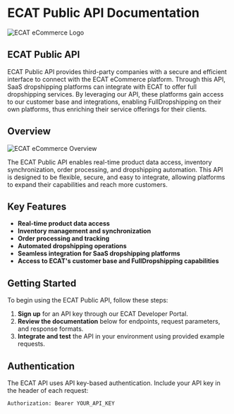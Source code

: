 # ECAT Public API Documentation

![ECAT eCommerce Logo](https://ec-at.com/wp-content/uploads/2024/11/logoecat.png)

## ECAT Public API

ECAT Public API provides third-party companies with a secure and efficient interface to connect with the ECAT eCommerce platform. Through this API, SaaS dropshipping platforms can integrate with ECAT to offer full dropshipping services. By leveraging our API, these platforms gain access to our customer base and integrations, enabling FullDropshipping on their own platforms, thus enriching their service offerings for their clients.

## Overview

![ECAT eCommerce Overview]([https://ec-at.com/wp-content/uploads/2024/11/ecatgif-1.gif](https://www.google.com/url?sa=i&url=https%3A%2F%2Fshortpixel.com%2Fblog%2Fexploring-animated-gifs%2F&psig=AOvVaw336nijxhEdleB_WdbfyA1F&ust=1731684485880000&source=images&cd=vfe&opi=89978449&ved=0CBMQjRxqFwoTCKi_8saR3IkDFQAAAAAdAAAAABAE))

The ECAT Public API enables real-time product data access, inventory synchronization, order processing, and dropshipping automation. This API is designed to be flexible, secure, and easy to integrate, allowing platforms to expand their capabilities and reach more customers.

## Key Features

- **Real-time product data access**
- **Inventory management and synchronization**
- **Order processing and tracking**
- **Automated dropshipping operations**
- **Seamless integration for SaaS dropshipping platforms**
- **Access to ECAT's customer base and FullDropshipping capabilities**

## Getting Started

To begin using the ECAT Public API, follow these steps:

1. **Sign up** for an API key through our ECAT Developer Portal.
2. **Review the documentation** below for endpoints, request parameters, and response formats.
3. **Integrate and test** the API in your environment using provided example requests.

## Authentication

The ECAT API uses API key-based authentication. Include your API key in the header of each request:

```plaintext
Authorization: Bearer YOUR_API_KEY
